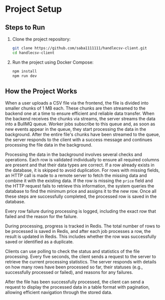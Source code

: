 # Project Setup


## Steps to Run

1. Clone the project repository:

   ```bash
   git clone https://github.com/saba1111111/handlecsv-client.git
   cd handlecsv-client
   ```

2. Run the project using Docker Compose:

   ```bash
   npm install
   npm run dev
   ```

## How the Project Works

When a user uploads a CSV file via the frontend, the file is divided into smaller chunks of 1 MB each. These chunks are then streamed to the backend one at a time to ensure efficient and reliable data transfer. When the backend receives the chunks via streams, the server streams the data into a BullMQ queue. Worker jobs subscribe to this queue and, as soon as new events appear in the queue, they start processing the data in the background. After the entire file's chunks have been streamed to the queue, the server responds to the client with a success message and continues processing the file data in the background.

Processing the data in the background involves several checks and operations. Each row is validated individually to ensure all required columns are present and that their data types are correct. If a row already exists in the database, it is skipped to avoid duplication. For rows with missing fields, an HTTP call is made to a remote server to fetch the missing data and combine it with the existing data. If the row is missing the `price` field and the HTTP request fails to retrieve this information, the system queries the database to find the minimum price and assigns it to the new row. Once all these steps are successfully completed, the processed row is saved in the database.

Every row failure during processing is logged, including the exact row that failed and the reason for the failure.

During processing, progress is tracked in Redis. The total number of rows to be processed is saved in Redis, and after each job processes a row, the result is updated in Redis. This includes whether the row was successfully saved or identified as a duplicate.

Clients can use polling to check the status and statistics of the file processing. Every five seconds, the client sends a request to the server to retrieve the current processing statistics. The server responds with details on how many rows have been processed so far, their statuses (e.g., successfully processed or failed), and reasons for any failures.

After the file has been successfully processed, the client can send a request to display the processed data in a table format with pagination, allowing efficient navigation through the stored data.
